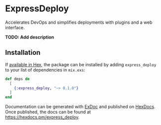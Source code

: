 # ExpressDeploy
Accelerates DevOps and simplifies deployments with plugins and a web interface.

**TODO: Add description**

## Installation

If [available in Hex](https://hex.pm/docs/publish), the package can be installed
by adding `express_deploy` to your list of dependencies in `mix.exs`:

```elixir
def deps do
  [
    {:express_deploy, "~> 0.1.0"}
  ]
end
```

Documentation can be generated with [ExDoc](https://github.com/elixir-lang/ex_doc)
and published on [HexDocs](https://hexdocs.pm). Once published, the docs can
be found at <https://hexdocs.pm/express_deploy>.

